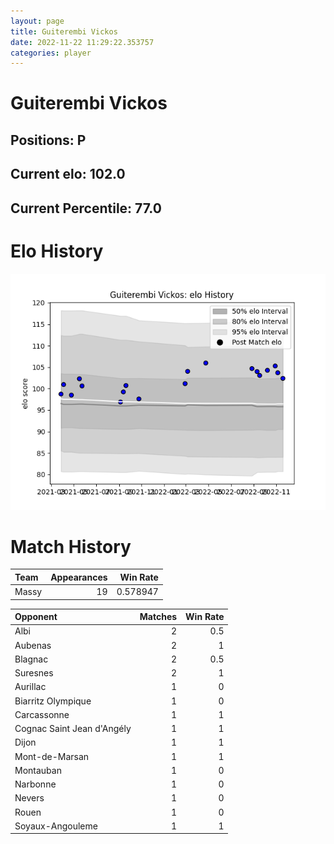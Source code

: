 ```yaml
---  
layout: page  
title: Guiterembi Vickos  
date: 2022-11-22 11:29:22.353757  
categories: player  
---
```

# Guiterembi Vickos

## Positions: P

## Current elo: 102.0

## Current Percentile: 77.0

# Elo History


![elo history](history_GuiterembiVickos.png)
# Match History


| Team   |   Appearances |   Win Rate |
|:-------|--------------:|-----------:|
| Massy  |            19 |   0.578947 |

| Opponent                   |   Matches |   Win Rate |
|:---------------------------|----------:|-----------:|
| Albi                       |         2 |        0.5 |
| Aubenas                    |         2 |        1   |
| Blagnac                    |         2 |        0.5 |
| Suresnes                   |         2 |        1   |
| Aurillac                   |         1 |        0   |
| Biarritz Olympique         |         1 |        0   |
| Carcassonne                |         1 |        1   |
| Cognac Saint Jean d'Angély |         1 |        1   |
| Dijon                      |         1 |        1   |
| Mont-de-Marsan             |         1 |        1   |
| Montauban                  |         1 |        0   |
| Narbonne                   |         1 |        0   |
| Nevers                     |         1 |        0   |
| Rouen                      |         1 |        0   |
| Soyaux-Angouleme           |         1 |        1   |